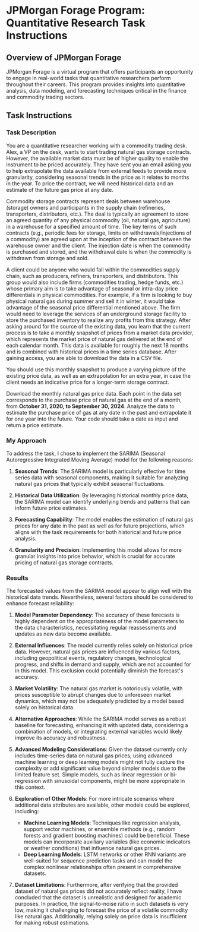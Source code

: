 # JPMorgan Forage Program: Quantitative Research Task Instructions

## Overview of JPMorgan Forage

JPMorgan Forage is a virtual program that offers participants an opportunity to engage in real-world tasks that quantitative researchers perform throughout their careers. This program provides insights into quantitative analysis, data modeling, and forecasting techniques critical in the finance and commodity trading sectors.

## Task Instructions

### Task Description

You are a quantitative researcher working with a commodity trading desk. Alex, a VP on the desk, wants to start trading natural gas storage contracts. However, the available market data must be of higher quality to enable the instrument to be priced accurately. They have sent you an email asking you to help extrapolate the data available from external feeds to provide more granularity, considering seasonal trends in the price as it relates to months in the year. To price the contract, we will need historical data and an estimate of the future gas price at any date.

Commodity storage contracts represent deals between warehouse (storage) owners and participants in the supply chain (refineries, transporters, distributors, etc.). The deal is typically an agreement to store an agreed quantity of any physical commodity (oil, natural gas, agriculture) in a warehouse for a specified amount of time. The key terms of such contracts (e.g., periodic fees for storage, limits on withdrawals/injections of a commodity) are agreed upon at the inception of the contract between the warehouse owner and the client. The injection date is when the commodity is purchased and stored, and the withdrawal date is when the commodity is withdrawn from storage and sold.

A client could be anyone who would fall within the commodities supply chain, such as producers, refiners, transporters, and distributors. This group would also include firms (commodities trading, hedge funds, etc.) whose primary aim is to take advantage of seasonal or intra-day price differentials in physical commodities. For example, if a firm is looking to buy physical natural gas during summer and sell it in winter, it would take advantage of the seasonal price differential mentioned above. The firm would need to leverage the services of an underground storage facility to store the purchased inventory to realize any profits from this strategy. After asking around for the source of the existing data, you learn that the current process is to take a monthly snapshot of prices from a market data provider, which represents the market price of natural gas delivered at the end of each calendar month. This data is available for roughly the next 18 months and is combined with historical prices in a time series database. After gaining access, you are able to download the data in a CSV file.

You should use this monthly snapshot to produce a varying picture of the existing price data, as well as an extrapolation for an extra year, in case the client needs an indicative price for a longer-term storage contract.

Download the monthly natural gas price data. Each point in the data set corresponds to the purchase price of natural gas at the end of a month, from **October 31, 2020, to September 30, 2024**. Analyze the data to estimate the purchase price of gas at any date in the past and extrapolate it for one year into the future. Your code should take a date as input and return a price estimate.

### My Approach

To address the task, I chose to implement the SARIMA (Seasonal Autoregressive Integrated Moving Average) model for the following reasons:

1. **Seasonal Trends**: The SARIMA model is particularly effective for time series data with seasonal components, making it suitable for analyzing natural gas prices that typically exhibit seasonal fluctuations.

2. **Historical Data Utilization**: By leveraging historical monthly price data, the SARIMA model can identify underlying trends and patterns that can inform future price estimates.

3. **Forecasting Capability**: The model enables the estimation of natural gas prices for any date in the past as well as for future projections, which aligns with the task requirements for both historical and future price analysis.

4. **Granularity and Precision**: Implementing this model allows for more granular insights into price behavior, which is crucial for accurate pricing of natural gas storage contracts.

### Results

The forecasted values from the SARIMA model appear to align well with the historical data trends. Nevertheless, several factors should be considered to enhance forecast reliability:

1. **Model Parameter Dependency**: The accuracy of these forecasts is highly dependent on the appropriateness of the model parameters to the data characteristics, necessitating regular reassessments and updates as new data become available.

2. **External Influences**: The model currently relies solely on historical price data. However, natural gas prices are influenced by various factors, including geopolitical events, regulatory changes, technological progress, and shifts in demand and supply, which are not accounted for in this model. This exclusion could potentially diminish the forecast's accuracy.

3. **Market Volatility**: The natural gas market is notoriously volatile, with prices susceptible to abrupt changes due to unforeseen market dynamics, which may not be adequately predicted by a model based solely on historical data.

4. **Alternative Approaches**: While the SARIMA model serves as a robust baseline for forecasting, enhancing it with updated data, considering a combination of models, or integrating external variables would likely improve its accuracy and robustness.

5. **Advanced Modeling Considerations**: Given the dataset currently only includes time-series data on natural gas prices, using advanced machine learning or deep learning models might not fully capture the complexity or add significant value beyond simpler models due to the limited feature set. Simple models, such as linear regression or bi-regression with sinusoidal components, might be more appropriate in this context.

6. **Exploration of Other Models**: For more intricate scenarios where additional data attributes are available, other models could be explored, including:
   - **Machine Learning Models**: Techniques like regression analysis, support vector machines, or ensemble methods (e.g., random forests and gradient boosting machines) could be beneficial. These models can incorporate auxiliary variables (like economic indicators or weather conditions) that influence natural gas prices.
   - **Deep Learning Models**: LSTM networks or other RNN variants are well-suited for sequence prediction tasks and can model the complex nonlinear relationships often present in comprehensive datasets.

7. **Dataset Limitations**: Furthermore, after verifying that the provided dataset of natural gas prices did not accurately reflect reality, I have concluded that the dataset is unrealistic and designed for academic purposes. In practice, the signal-to-noise ratio in such datasets is very low, making it challenging to forecast the price of a volatile commodity like natural gas. Additionally, relying solely on price data is insufficient for making robust estimations.
